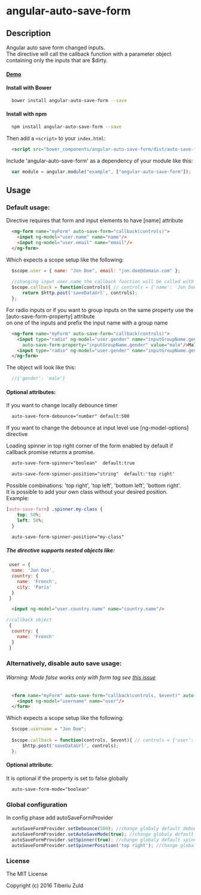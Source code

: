 angular-auto-save-form
==============
 
 
## Description
 
Angular auto save form changed inputs.  
The directive will call the callback function with a parameter object containing only the inputs that are $dirty.
 
#### [Demo](http://tiberiuzuld.github.io/angular-auto-save-form)
 
#### Install with Bower
```bash
  bower install angular-auto-save-form --save
```

#### Install with npm
```bash
  npm install angular-auto-save-form --save
```

Then add a `<script>` to your `index.html`:

```html
  <script src="bower_components/angular-auto-save-form/dist/auto-save-form.js"></script>
```

Include 'angular-auto-save-form' as a dependency of your module like this:
```JavaScript
  var module = angular.module("example", ["angular-auto-save-form"]);
```

## Usage

### Default usage:

Directive requires that form and input elements to have [name] attribute

```html
  <ng-form name="myForm" auto-save-form="callback(controls)"> 
    <input ng-model="user.name" name="name"/>
    <input ng-model="user.email" name="email"/>
  </ng-form>
```

Which expects a scope setup like the following:
```JavaScript
  $scope.user = { name: "Jon Doe", email: "jon.doe@domain.com" };
  
  //changing input user.name the callback function will be called with parameter object
  $scope.callback = function(controls){ // controls = {'name': 'Jon Doe'}
      return $http.post('saveDataUrl', controls);
  };
```

For radio inputs or if you want to group inputs on the same property use the [auto-save-form-property] attribute  
on one of the inputs and prefix the input name with a group name

```html
  <ng-form name="myForm" auto-save-form="callback(controls)"> 
    <input type="radio" ng-model="user.gender" name="inputGroupName.gender1" 
      auto-save-form-property="inputGroupName.gender" value="male"/>Male
    <input type="radio" ng-model="user.gender" name="inputGroupName.gender2" value="female"/>Female
  </ng-form>
```
The object will look like this:

```JavaScript
  //{'gender': 'male'}
```

#### Optional attributes:

If you want to change locally debounce timer
```html
  auto-save-form-debounce="number" default:500
```

If you want to change the debounce at input level use [ng-model-options] directive

Loading spinner in top right corner of the form enabled by default if callback promise returns a promise.
```html
  auto-save-form-spinner="boolean"  default:true
```

```html
  auto-save-form-spinner-position="string"  default:'top right'
```

Possible combinations: 'top right', 'top left', 'bottom left', 'bottom right'.  
It is possible to add your own class without your desired position.  
Example:
```css
[auto-save-form] .spinner.my-class {
    top: 50%;
    left: 50%;
  }
```
```html
  auto-save-form-spinner-position="my-class"
```


##### The directive supports nested objects like:
```JavaScript
 user = {
  name: 'Jon Doe',
  country: {
    name: 'French',
    city: 'Paris'
  }
 }
```

```HTML
  <input ng-model="user.country.name" name="country.name"/>
```

```JavaScript
//callback object
 {
  country: {
    name: 'French'
  }
 }
```

### Alternatively, disable auto save usage:

###### Warning: Mode false works only with form tag see [this issue](https://github.com/angular/angular.js/issues/2513)  

```html
  <form name="myForm" auto-save-form="callback(controls, $event)" auto-save-form-mode="boolean"> 
    <input ng-model="username" name="user"/>
  </form>
```

Which expects a scope setup like the following:
```JavaScript
  $scope.username = "Jon Doe";
  
  $scope.callback = function(controls, $event){ // controls = {'user': 'Jon Doe'}, $event={formSubmitEvent}
      $http.post('saveDataUrl', controls);
  };
```
#### Optional attribute:

It is optional if the property is set to false globally
```html
  auto-save-form-mode="boolean"
```

### Global configuration

In config phase add autoSaveFormProvider

```js
  autoSaveFormProvider.setDebounce(500); //change globaly default debounce timer
  autoSaveFormProvider.setAutoSaveMode(true); //change globaly default auto save mode
  autoSaveFormProvider.setSpinner(true); //change globaly default spinner
  autoSaveFormProvider.setSpinnerPosition('top right'); //change globaly default position of the spinner
```
### License
 The MIT License
 
 Copyright (c) 2016 Tiberiu Zuld
